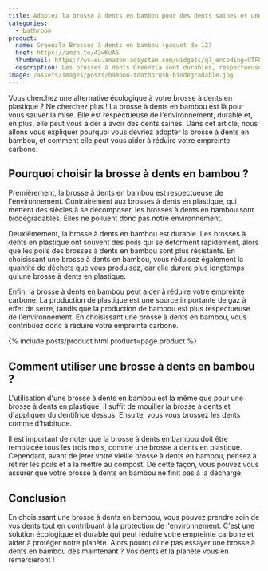 ```yaml
---
title: Adoptez la brosse à dents en bambou pour des dents saines et une planète heureuse
categories:
  - bathroom
product:
  name: Greenzla Brosses à dents en bambou (paquet de 12)
  href: https://amzn.to/42wKuA5
  thumbnail: https://ws-eu.amazon-adsystem.com/widgets/q?_encoding=UTF8&ASIN=B089B574B4&Format=_SL250_&ID=AsinImage&MarketPlace=FR&ServiceVersion=20070822&WS=1&tag=d9beud07-21&language=fr_FR
  description: Les brosses à dents Greenzla sont durables, respectueuses de l'environnement, économiques et dotées de poils doux sans BPA, avec un manche en bambou naturel et une garantie de remboursement.
image: /assets/images/posts/bamboo-toothbrush-biodegradable.jpg
---
```


Vous cherchez une alternative écologique à votre brosse à dents en plastique ? Ne cherchez plus ! La brosse à dents en bambou est là pour vous sauver la mise. Elle est respectueuse de l'environnement, durable et, en plus, elle peut vous aider à avoir des dents saines. Dans cet article, nous allons vous expliquer pourquoi vous devriez adopter la brosse à dents en bambou, et comment elle peut vous aider à réduire votre empreinte carbone.

## Pourquoi choisir la brosse à dents en bambou ?

Premièrement, la brosse à dents en bambou est respectueuse de l'environnement. Contrairement aux brosses à dents en plastique, qui mettent des siècles à se décomposer, les brosses à dents en bambou sont biodégradables. Elles ne polluent donc pas notre environnement.

Deuxièmement, la brosse à dents en bambou est durable. Les brosses à dents en plastique ont souvent des poils qui se déforment rapidement, alors que les poils des brosses à dents en bambou sont plus résistants. En choisissant une brosse à dents en bambou, vous réduisez également la quantité de déchets que vous produisez, car elle durera plus longtemps qu'une brosse à dents en plastique.

Enfin, la brosse à dents en bambou peut aider à réduire votre empreinte carbone. La production de plastique est une source importante de gaz à effet de serre, tandis que la production de bambou est plus respectueuse de l'environnement. En choisissant une brosse à dents en bambou, vous contribuez donc à réduire votre empreinte carbone.

{% include posts/product.html product=page.product %}

## Comment utiliser une brosse à dents en bambou ?

L'utilisation d'une brosse à dents en bambou est la même que pour une brosse à dents en plastique. Il suffit de mouiller la brosse à dents et d'appliquer du dentifrice dessus. Ensuite, vous vous brossez les dents comme d'habitude.

Il est important de noter que la brosse à dents en bambou doit être remplacée tous les trois mois, comme une brosse à dents en plastique. Cependant, avant de jeter votre vieille brosse à dents en bambou, pensez à retirer les poils et à la mettre au compost. De cette façon, vous pouvez vous assurer que votre brosse à dents en bambou ne finit pas à la décharge.

## Conclusion

En choisissant une brosse à dents en bambou, vous pouvez prendre soin de vos dents tout en contribuant à la protection de l'environnement. C'est une solution écologique et durable qui peut réduire votre empreinte carbone et aider à protéger notre planète. Alors pourquoi ne pas essayer une brosse à dents en bambou dès maintenant ? Vos dents et la planète vous en remercieront !